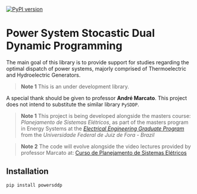 [![PyPI version](https://badge.fury.io/py/powersddp.svg)](https://badge.fury.io/py/powersddp)

# **Power** System **S**tocastic **D**ual **D**ynamic **P**rogramming

The main goal of this library is to provide support for studies regarding the optimal dispatch of power systems, majorly comprised of Thermoelectric and Hydroelectric Generators.

> **Note 1** This is an under development library.

A special thank should be given to professor **André Marcato**. This project does not intend to substitute the similar library `PySDDP`.

> **Note 1** This project is being developed alongside the masters course: _Planejamento de Sistemas Elétricos_, as part of the masters program in Energy Systems at the [_Electrical Engineering Graduate Program_](https://www2.ufjf.br/ppee-en/) from the  _Universidade Federal de Juiz de Fora - Brazil_

> **Note 2** The code will evolve alongside the video lectures provided by professor Marcato at: [Curso de Planejamento de Sistemas Elétricos](https://www.youtube.com/watch?v=a4D_mouXoUw&list=PLz7tpQ4EY_ne0gfWIqw6pJFrCglT6fjq7)

## Installation

```
pip install powersddp
```

<!-- <img src="https://render.githubusercontent.com/render/math?math=e^{i \pi} = -1"> -->
